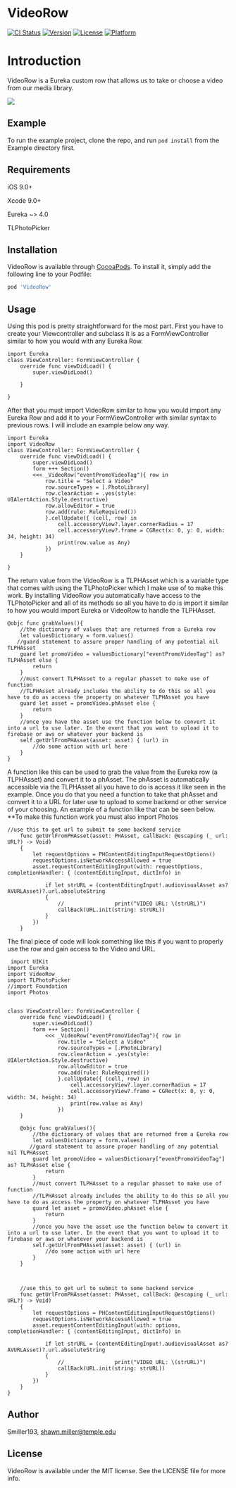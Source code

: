 # VideoRow

[![CI Status](https://img.shields.io/travis/Smiller193/VideoRow.svg?style=flat)](https://travis-ci.org/Smiller193/VideoRow)
[![Version](https://img.shields.io/cocoapods/v/VideoRow.svg?style=flat)](https://cocoapods.org/pods/VideoRow)
[![License](https://img.shields.io/cocoapods/l/VideoRow.svg?style=flat)](https://cocoapods.org/pods/VideoRow)
[![Platform](https://img.shields.io/cocoapods/p/VideoRow.svg?style=flat)](https://cocoapods.org/pods/VideoRow)



# Introduction

VideoRow is a Eureka custom row that allows us to take or choose a video from our media library.



![](https://media.giphy.com/media/1dWPHjBPfkLu3x87EC/giphy.gif)



## Example

To run the example project, clone the repo, and run `pod install` from the Example directory first.

## Requirements
iOS 9.0+

Xcode 9.0+

Eureka ~> 4.0

TLPhotoPicker
## Installation

VideoRow is available through [CocoaPods](https://cocoapods.org). To install
it, simply add the following line to your Podfile:

```ruby
pod 'VideoRow'
```
## Usage

Using this pod is pretty straightforward for the most part. First you have to create your Viewcontroller and subclass it is as a FormViewController similar to how you would with any Eureka Row.

    import Eureka
    class ViewController: FormViewController {
        override func viewDidLoad() {
            super.viewDidLoad()
           
        }
        
    }

After that you must import VideoRow similar to how you would import any Eureka Row and add it to your FormViewController with similar syntax to previous rows. I will include an example below any way.

    import Eureka
    import VideoRow
    class ViewController: FormViewController {
        override func viewDidLoad() {
            super.viewDidLoad()
            form +++ Section()
            <<< _VideoRow("eventPromoVideoTag"){ row in
                row.title = "Select a Video"
                row.sourceTypes = [.PhotoLibrary]
                row.clearAction = .yes(style: UIAlertAction.Style.destructive)
                row.allowEditor = true
                row.add(rule: RuleRequired())
                }.cellUpdate({ (cell, row) in
                    cell.accessoryView?.layer.cornerRadius = 17
                    cell.accessoryView?.frame = CGRect(x: 0, y: 0, width: 34, height: 34)
                    print(row.value as Any)
                })
        }
        
    }
    
The return value from the VideoRow is a TLPHAsset which is a variable type that comes with using the TLPhotoPicker which I make use of to make this work. By installing VideoRow you automatically have access to the TLPhotoPicker and all of its methods so all you have to do is import it similar to how you would import Eureka or VideoRow to handle the TLPHAsset.

    @objc func grabValues(){
        //the dictionary of values that are returned from a Eureka row
        let valuesDictionary = form.values()
       //guard statement to assure proper handling of any potential nil TLPHAsset
        guard let promoVideo = valuesDictionary["eventPromoVideoTag"] as? TLPHAsset else {
            return
        }
        //must convert TLPHAsset to a regular phasset to make use of function
        //TLPHAsset already includes the ability to do this so all you have to do as access the property on whatever TLPHAsset you have
        guard let asset = promoVideo.phAsset else {
            return
        }
        //once you have the asset use the function below to convert it into a url to use later. In the event that you want to upload it to firebase or aws or whatever your backend is
        self.getUrlFromPHAsset(asset: asset) { (url) in
            //do some action with url here
        }
    }

A function like this can be used to grab the value from the Eureka row (a TLPHAsset) and convert it to a phAsset. The phAsset is automatically accessible via the TLPHAsset all you have to do is access it like seen in the example. Once you do that you need a function to take that phAsset and convert it to a URL for later use to upload to some backend or other service of your choosing. An example of a function like that can be seen below. **To make this function work you must also import Photos


    //use this to get url to submit to some backend service
        func getUrlFromPHAsset(asset: PHAsset, callBack: @escaping (_ url: URL?) -> Void)
        {
            let requestOptions = PHContentEditingInputRequestOptions()
            requestOptions.isNetworkAccessAllowed = true
            asset.requestContentEditingInput(with: requestOptions, completionHandler: { (contentEditingInput, dictInfo) in
                
                if let strURL = (contentEditingInput!.audiovisualAsset as? AVURLAsset)?.url.absoluteString
                {
                    //                print("VIDEO URL: \(strURL)")
                    callBack(URL.init(string: strURL))
                }
            })
        }
        
 The final piece of code will look something like this if you want to properly use the row and gain access to the Video and URL.
 
     import UIKit
    import Eureka
    import VideoRow
    import TLPhotoPicker
    //import Foundation
    import Photos
    
    
    class ViewController: FormViewController {
        override func viewDidLoad() {
            super.viewDidLoad()
            form +++ Section()
                <<< _VideoRow("eventPromoVideoTag"){ row in
                    row.title = "Select a Video"
                    row.sourceTypes = [.PhotoLibrary]
                    row.clearAction = .yes(style: UIAlertAction.Style.destructive)
                    row.allowEditor = true
                    row.add(rule: RuleRequired())
                    }.cellUpdate({ (cell, row) in
                        cell.accessoryView?.layer.cornerRadius = 17
                        cell.accessoryView?.frame = CGRect(x: 0, y: 0, width: 34, height: 34)
                        print(row.value as Any)
                    })
        }
        
        @objc func grabValues(){
            //the dictionary of values that are returned from a Eureka row
            let valuesDictionary = form.values()
           //guard statement to assure proper handling of any potential nil TLPHAsset
            guard let promoVideo = valuesDictionary["eventPromoVideoTag"] as? TLPHAsset else {
                return
            }
            //must convert TLPHAsset to a regular phasset to make use of function
            //TLPHAsset already includes the ability to do this so all you have to do as access the property on whatever TLPHAsset you have
            guard let asset = promoVideo.phAsset else {
                return
            }
            //once you have the asset use the function below to convert it into a url to use later. In the event that you want to upload it to firebase or aws or whatever your backend is
            self.getUrlFromPHAsset(asset: asset) { (url) in
                //do some action with url here
            }
        }
        
        
        
        //use this to get url to submit to some backend service
        func getUrlFromPHAsset(asset: PHAsset, callBack: @escaping (_ url: URL?) -> Void)
        {
            let requestOptions = PHContentEditingInputRequestOptions()
            requestOptions.isNetworkAccessAllowed = true
            asset.requestContentEditingInput(with: options, completionHandler: { (contentEditingInput, dictInfo) in
                
                if let strURL = (contentEditingInput!.audiovisualAsset as? AVURLAsset)?.url.absoluteString
                {
                    //                print("VIDEO URL: \(strURL)")
                    callBack(URL.init(string: strURL))
                }
            })
        }
    }


        

## Author

Smiller193, shawn.miller@temple.edu

## License

VideoRow is available under the MIT license. See the LICENSE file for more info.
